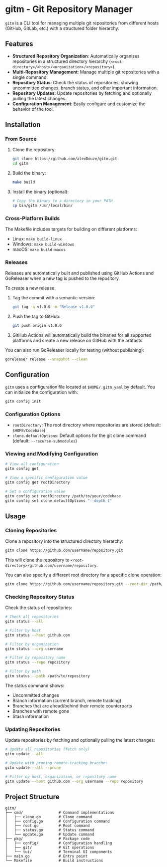 # gitm - Git Repository Manager

`gitm` is a CLI tool for managing multiple git repositories from different hosts (GitHub, GitLab, etc.) with a structured folder hierarchy.

## Features

- **Structured Repository Organization**: Automatically organizes repositories in a structured directory hierarchy (`<root-directory>/<host>/<organization>/<repository>`).
- **Multi-Repository Management**: Manage multiple git repositories with a single command.
- **Repository Status**: Check the status of repositories, showing uncommitted changes, branch status, and other important information.
- **Repository Updates**: Update repositories by fetching and optionally pulling the latest changes.
- **Configuration Management**: Easily configure and customize the behavior of the tool.

## Installation

### From Source

1. Clone the repository:
   ```bash
   git clone https://github.com/alexDouze/gitm.git
   cd gitm
   ```

2. Build the binary:
   ```bash
   make build
   ```

3. Install the binary (optional):
   ```bash
   # Copy the binary to a directory in your PATH
   cp bin/gitm /usr/local/bin/
   ```

### Cross-Platform Builds

The Makefile includes targets for building on different platforms:

- Linux: `make build-linux`
- Windows: `make build-windows`
- macOS: `make build-macos`

### Releases

Releases are automatically built and published using GitHub Actions and GoReleaser when a new tag is pushed to the repository.

To create a new release:

1. Tag the commit with a semantic version:
   ```bash
   git tag -a v1.0.0 -m "Release v1.0.0"
   ```

2. Push the tag to GitHub:
   ```bash
   git push origin v1.0.0
   ```

3. GitHub Actions will automatically build the binaries for all supported platforms and create a new release on GitHub with the artifacts.

You can also run GoReleaser locally for testing (without publishing):

```bash
goreleaser release --snapshot --clean
```

## Configuration

`gitm` uses a configuration file located at `$HOME/.gitm.yaml` by default. You can initialize the configuration with:

```bash
gitm config init
```

### Configuration Options

- `rootDirectory`: The root directory where repositories are stored (default: `$HOME/Codebase`)
- `clone.defaultOptions`: Default options for the git clone command (default: `--recurse-submodules`)

### Viewing and Modifying Configuration

```bash
# View all configuration
gitm config get

# View a specific configuration value
gitm config get rootDirectory

# Set a configuration value
gitm config set rootDirectory /path/to/your/codebase
gitm config set clone.defaultOptions "--depth 1"
```

## Usage

### Cloning Repositories

Clone a repository into the structured directory hierarchy:

```bash
gitm clone https://github.com/username/repository.git
```

This will clone the repository to `<root-directory>/github.com/username/repository`.

You can also specify a different root directory for a specific clone operation:

```bash
gitm clone https://github.com/username/repository.git --root-dir /path/to/directory
```

### Checking Repository Status

Check the status of repositories:

```bash
# Check all repositories
gitm status --all

# Filter by host
gitm status --host github.com

# Filter by organization
gitm status --org username

# Filter by repository name
gitm status --repo repository

# Filter by path
gitm status --path /path/to/repository
```

The status command shows:
- Uncommitted changes
- Branch information (current branch, remote tracking)
- Branches that are ahead/behind their remote counterparts
- Branches with remote gone
- Stash information

### Updating Repositories

Update repositories by fetching and optionally pulling the latest changes:

```bash
# Update all repositories (fetch only)
gitm update --all

# Update with pruning remote-tracking branches
gitm update --all --prune

# Filter by host, organization, or repository name
gitm update --host github.com --org username --repo repository
```

## Project Structure

```
gitm/
├── cmd/                # Command implementations
│   ├── clone.go        # Clone command
│   ├── config.go       # Configuration command
│   ├── root.go         # Root command
│   ├── status.go       # Status command
│   └── update.go       # Update command
├── pkg/                # Package code
│   ├── config/         # Configuration handling
│   ├── git/            # Git operations
│   └── tui/            # Terminal UI components
├── main.go             # Entry point
└── Makefile            # Build instructions
```
